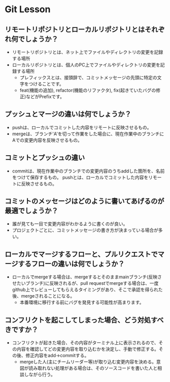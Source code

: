# Git Lesson

## リモートリポジトリとローカルリポジトリとはそれぞれ何でしょうか？
- リモートリポジトリとは、ネット上でファイルやディレクトリの変更を記録する場所
- ローカルリポジトリとは、個人のPC上でファイルやディレクトリの変更を記録する場所
  - プレフィックスとは、接頭辞で、コミットメッセージの先頭に特定の文字をつけることです。
  - feat(機能の追加), refactor(機能のリファクタ), fix(起きていたバグの修正)などがPrefixです。

## プッシュとマージの違いは何でしょうか？
- pushは、ローカルでコミットした内容をリモートに反映させるもの。
- mergeは、ブランチ'A'を切って作業をした場合に、現在作業中のブランチにAでの変更内容を反映させるもの。

## コミットとプッシュの違い
- commitは、現在作業中のブランチでの変更内容のうちaddした箇所を、名前をつけて保存するもの。
pushとは、ローカルでコミットした内容をリモートに反映させるもの。

## コミットのメッセージはどのように書いてあげるのが最適でしょうか？
- 誰が見ても一目で変更内容がわかるように書くのが良い。
- プロジェクトごとに、コミットメッセージの書き方が決まっている場合が多い。

## ローカルでマージするフローと、プルリクエストでマージするフローの違いは何でしょうか？
- ローカルでmergeする場合は、mergeするとそのままmainブランチ(反映させたいブランチ)に反映されるが、pull requestでmergeする場合は、一度github上でレビューしてもらえるタイミングがあり、そこで承認を得られた後、mergeされることになる。
  - 本番環境に移行する前にバグを発見する可能性が高まります。

## コンフリクトを起こしてしまった場合、どう対処すべきですか？
- コンフリクトが起きた場合、その内容がターミナル上に表示されるので、その内容を確認してどの変更内容を取り込むかを決定し、手動で修正する。その後、修正内容をadd→commitする。
  - mergeした人(主にチームリーダー等)が取り込む変更内容を決める。意図が読み取れない処理がある場合は、そのソースコードを書いた人と相談しながら行う。
